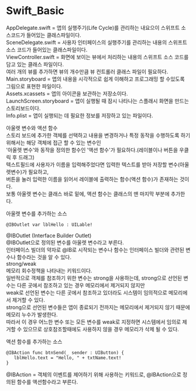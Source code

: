 # Swift_Basic

AppDelegate.swift = 앱의 실행주기(Life Cycle)를 관리하는 내요으이 스위프트 소스코드가 들어있는 클래스파일이다.   
SceneDelegate.swift = 사용자 인터페이스의 실행주기를 관리하는 내용의 스위프트 소스 코드가 들어있는 클래스파일이다.   
ViewController.swift = 화면에 보이는 뷰에서 처리하는 내용의 스위프트 소스 코드를 담고 있는 클래스 파일이다.   
여러 개의 뷰를 추가하면 뷰의 개수만큼 뷰 컨트롤러 클래스 파일이 필요하다.   
Main.storyboard = 앱의 내용을 시각적으로 쉽게 이해하고 프로그래밍 할 수있도록 그림으로 표현한 파일이다.   
Assets.xcassets = 앱의 아이콘을 보관하는 저장소이다.   
LaunchScreen.storyboard = 앱이 실행될 때 잠시 나타나는 스플래시 화면을 만드는 스토리보드이다.   
Info.plist = 앱이 실행되는 데 필요한 정보를 저장하고 있는 파일이다.   
   
   
아울렛 변수와 액션 함수   
스토리 보드에 추가한 객체를 선택하고 내용을 변경하거나 특정 동작을 수행하도록 하기 위해서는 해당 객체에 접근 할 수 있는 변수인   
'아울렛 변수'와 동작을 정의한 함수인 '액션 함수'가 필요하다.(레이블이나 버튼을 우클릭 후 드래그)   
텍스트필드에 사용자가 이름을 입력해주었다면 입력한 텍스트를 받아 저장할 변수(아울렛변수)가 필요하고,   
버튼을 눌러 입력한 이름을 읽어서 레이블에 출력하는 함수(액션 함수)가 존재하는 것이다.   
보통 아울렛 변수는 클래스 바로 밑에, 액션 함수는 클래스의 맨 마지막 부분에 추가한다.   
   
   
아울렛 변수를 추가하는 소스
```
@IBOutlet var lblHello : UILable!
```
@IBOutlet (Interface Builder Outlet)   
@IBOutlet으로 정의된 변수를 아울렛 변수라고 부른다.   
인터페이스 빌더의 약자로 @IB로 시작되는 변수나 함수는 인터페이스 빌더와 관련된 변수나 함수라는 것을 알 수 있다.   
strong/weak   
메모리 회수정책을 나타내는 키워드이다.   
일반적으로 객체를 참조하기 위한 변수는 strong을 사용하는데, strong으로 선언된 변수는 다른 곳에서 참조하고 있는 경우 메모리에서 제거되지 않지만   
weak로 선언된 변수는 다른 곳에서 참조하고 있더라도 시스템이 임의적으로 메모리에서 제거할 수 있다.   
strong으로 선언된 변수들은 앱이 종료되기 전까지는 메모리에서 제거되지 않기 때문에 메모리 누수가 발생한다.   
따라서 이 경우 어느한 변수 또는 모든 변수를 weak로 지정하면 시스템에서 임의로 제거할 수 있으므로 상호참조할때에도 사용하지 않을 경우 메모리가 삭제 될 수 있다.   
   
   
액션 함수를 추가하는 소스
```
@IBAction func btnSend(_ sender : UIButton) {
   lblHello.text = "Hello, " + txtName.text! 
}
```
@IBAction = 객체의 이벤트를 제어하기 위해 사용하는 키워드로, @IBAction으로 정의된 함수를 액션함수라고 부른다.   
